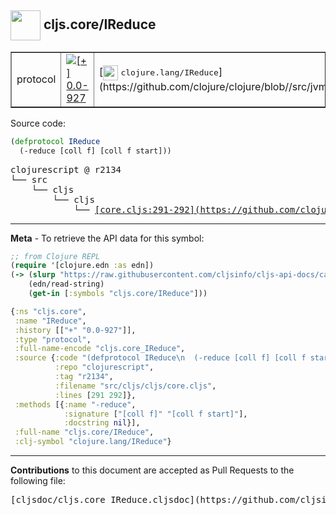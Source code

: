 ## <img width="48px" valign="middle" src="http://i.imgur.com/Hi20huC.png"> cljs.core/IReduce

 <table border="1">
<tr>

<td>protocol</td>
<td><a href="https://github.com/cljsinfo/cljs-api-docs/tree/0.0-927"><img valign="middle" alt="[+] 0.0-927" src="https://img.shields.io/badge/+-0.0--927-lightgrey.svg"></a> </td>
<td>
[<img height="24px" valign="middle" src="http://i.imgur.com/1GjPKvB.png"> <samp>clojure.lang/IReduce</samp>](https://github.com/clojure/clojure/blob//src/jvm/clojure/lang/IReduce.java)
</td>
</tr>
</table>






Source code:

```clj
(defprotocol IReduce
  (-reduce [coll f] [coll f start]))
```

 <pre>
clojurescript @ r2134
└── src
    └── cljs
        └── cljs
            └── <ins>[core.cljs:291-292](https://github.com/clojure/clojurescript/blob/r2134/src/cljs/cljs/core.cljs#L291-L292)</ins>
</pre>


---

__Meta__ - To retrieve the API data for this symbol:

```clj
;; from Clojure REPL
(require '[clojure.edn :as edn])
(-> (slurp "https://raw.githubusercontent.com/cljsinfo/cljs-api-docs/catalog/cljs-api.edn")
    (edn/read-string)
    (get-in [:symbols "cljs.core/IReduce"]))
```

```clj
{:ns "cljs.core",
 :name "IReduce",
 :history [["+" "0.0-927"]],
 :type "protocol",
 :full-name-encode "cljs.core_IReduce",
 :source {:code "(defprotocol IReduce\n  (-reduce [coll f] [coll f start]))",
          :repo "clojurescript",
          :tag "r2134",
          :filename "src/cljs/cljs/core.cljs",
          :lines [291 292]},
 :methods [{:name "-reduce",
            :signature ["[coll f]" "[coll f start]"],
            :docstring nil}],
 :full-name "cljs.core/IReduce",
 :clj-symbol "clojure.lang/IReduce"}

```

---

__Contributions__ to this document are accepted as Pull Requests to the following file:

 <pre>
[cljsdoc/cljs.core_IReduce.cljsdoc](https://github.com/cljsinfo/cljs-api-docs/blob/master/cljsdoc/cljs.core_IReduce.cljsdoc)
</pre>

